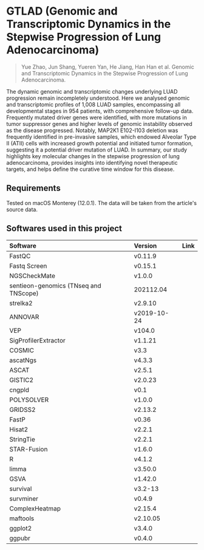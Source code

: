 # GTLAD (Genomic and Transcriptomic Dynamics in the Stepwise Progression of Lung Adenocarcinoma)

> Yue Zhao, Jun Shang, Yueren Yan, He Jiang, Han Han et al. Genomic and Transcriptomic Dynamics in the Stepwise Progression of Lung Adenocarcinoma.

The dynamic genomic and transcriptomic changes underlying LUAD progression remain incompletely understood. Here we analysed genomic and transcriptomic profiles of 1,008 LUAD samples, encompassing all developmental stages in 954 patients, with comprehensive follow-up data. Frequently mutated driver genes were identified, with more mutations in tumor suppressor genes and higher levels of genomic instability observed as the disease progressed. Notably, MAP2K1 E102-I103 deletion was frequently identified in pre-invasive samples, which endowed Alveolar Type II (ATII) cells with increased growth potential and initiated tumor formation, suggesting it a potential driver mutation of LUAD. In summary, our study highlights key molecular changes in the stepwise progression of lung adenocarcinoma, provides insights into identifying novel therapeutic targets, and helps define the curative time window for this disease.

## Requirements

Tested on macOS Monterey (12.0.1). The data will be taken from the article's source data.

## Softwares used in this project

| Software                              | Version     | Link |
| :------------------------------------ | :---------- | :--- |
| FastQC                                | v0.11.9     |      |
| Fastq Screen                          | v0.15.1     |      |
| NGSCheckMate                          | v1.0.0      |      |
| sentieon-genomics (TNseq and TNScope) | 202112.04   |      |
| strelka2                              | v2.9.10     |      |
| ANNOVAR                               | v2019-10-24 |      |
| VEP                                   | v104.0      |      |
| SigProfilerExtractor                  | v1.1.21     |      |
| COSMIC                                | v3.3        |      |
| ascatNgs                              | v4.3.3      |      |
| ASCAT                                 | v2.5.1      |      |
| GISTIC2                               | v2.0.23     |      |
| cngpld                                | v0.1        |      |
| POLYSOLVER                            | v1.0.0      |      |
| GRIDSS2                               | v2.13.2     |      |
| FastP                                 | v0.36       |      |
| Hisat2                                | v2.2.1      |      |
| StringTie                             | v2.2.1      |      |
| STAR-Fusion                           | v1.6.0      |      |
| R                                     | v4.1.2      |      |
| limma                                 | v3.50.0     |      |
| GSVA                                  | v1.42.0     |      |
| survival                              | v3.2-13     |      |
| survminer                             | v0.4.9      |      |
| ComplexHeatmap                        | v2.15.4     |      |
| maftools                              | v2.10.05    |      |
| ggplot2                               | v3.4.0      |      |
| ggpubr                                | v0.4.0      |      |
